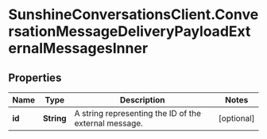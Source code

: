 # SunshineConversationsClient.ConversationMessageDeliveryPayloadExternalMessagesInner

## Properties

Name | Type | Description | Notes
------------ | ------------- | ------------- | -------------
**id** | **String** | A string representing the ID of the external message. | [optional] 


